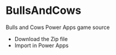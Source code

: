 # BullsAndCows
Bulls and Cows Power Apps  game source
* Download the Zip file
* Import in Power Apps
